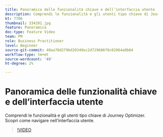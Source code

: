 ```yaml
---
title: Panoramica delle funzionalità chiave e dell’interfaccia utente
description: Comprendi le funzionalità e gli utenti tipo chiave di Journey Optimizer. Scopri come navigare nell’interfaccia utente.
kt: 7706
thumbnail: 334201.jpg
feature: Panoramica
doc-type: Feature Video
team: PM
role: Business Practitioner
level: Beginner
source-git-commit: 40aa78d2f9bd20349ec2d729686f0c02964a0b84
workflow-type: tm+mt
source-wordcount: '49'
ht-degree: 2%

---
```



# Panoramica delle funzionalità chiave e dell’interfaccia utente

Comprendi le funzionalità e gli utenti tipo chiave di Journey Optimizer. Scopri come navigare nell’interfaccia utente.

>[!VIDEO](https://video.tv.adobe.com/v/334201?quality=12)
